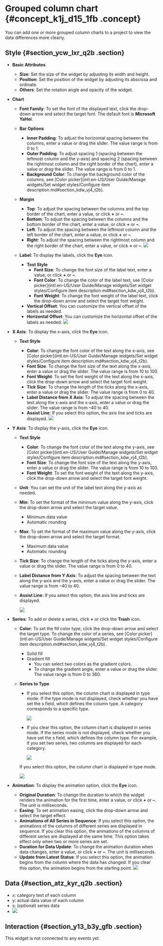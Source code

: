 # Grouped column chart {#concept_k1j_d15_1fb .concept}

You can add one or more grouped column charts to a project to view the data differences more clearly.

## Style {#section_ycw_lxr_q2b .section}

-   **Basic Attributes**

    -   **Size**: Set the size of the widget by adjusting its width and height.
    -   **Position**: Set the position of the widget by adjusting its abscissa and ordinate.
    -   **Others**: Set the rotation angle and opacity of the widget.
-   **Chart**
    -   **Font Family**: To set the font of the displayed text, click the drop-down arrow and select the target font. The default font is **Microsoft YaHei**.
    -   **Bar Options**
        -   **Inner Padding**: To adjust the horizontal spacing between the columns, enter a value or drag the slider. The value range is from 0 to 1.
        -   **Outer Padding**: To adjust spacing 1 \(spacing between the leftmost column and the y-axis\) and spacing 2 \(spacing between the rightmost column and the right border of the chart\), enter a value or drag the slider. The value range is from 0 to 1.
        -   **Background Color**: To change the background color of the columns, see [Color picker](intl.en-US/User Guide/Manage widgets/Set widget styles/Configure item description.md#section_kdw_vj4_t2b).
    -   **Margin**

        -   **Top**: To adjust the spacing between the columns and the top border of the chart, enter a value, or click **+** or **–**.
        -   **Bottom**: To adjust the spacing between the columns and the bottom border of the chart, enter a value, or click **+** or **–**.
        -   **Left**: To adjust the spacing between the leftmost column and the left border of the chart, enter a value, or click **+** or **–**.
        -   **Right**: To adjust the spacing between the rightmost column and the right border of the chart, enter a value, or click **+** or **–**.
        ![](http://static-aliyun-doc.oss-cn-hangzhou.aliyuncs.com/assets/img/20209/155808054311345_en-US.png)

    -   **Label**: To display the labels, click the **Eye** icon.

        -   **Text Style**
            -   **Font Size**: To change the font size of the label text, enter a value, or click **+** or **–**.
            -   **Font Color**: To change the color of the label text, see [Color picker](intl.en-US/User Guide/Manage widgets/Set widget styles/Configure item description.md#section_kdw_vj4_t2b).
            -   **Font Weight**: To change the font weight of the label text, click the drop-down arrow and select the target font weight.
        -   **Vertical Offset**: You can customize the vertical offset of the labels as needed.
        -   **Horizontal Offset**: You can customize the horizontal offset of the labels as needed.
        ![](http://static-aliyun-doc.oss-cn-hangzhou.aliyuncs.com/assets/img/20209/155808054311351_en-US.png)

-   **X Axis**: To display the x-axis, click the **Eye** icon.
    -   **Text Style**

        -   **Color**: To change the font color of the text along the x-axis, see [Color picker](intl.en-US/User Guide/Manage widgets/Set widget styles/Configure item description.md#section_kdw_vj4_t2b).
        -   **Font Size**: To change the font size of the text along the x-axis, enter a value or drag the slider. The value range is from 10 to 100.
        -   **Font Weight**: To set the font weight of the text along the x-axis, click the drop-down arrow and select the target font weight.
        -   **Tick Size**: To change the length of the ticks along the x-axis, enter a value or drag the slider. The value range is from 0 to 40.
        -   **Label Distance from X Axis**: To adjust the spacing between the text along the x-axis and the x-axis, enter a value or drag the slider. The value range is from –40 to 40.
        -   **Assist Line**: If you select this option, the axis line and ticks are displayed.
        ![](http://static-aliyun-doc.oss-cn-hangzhou.aliyuncs.com/assets/img/20209/155808054311355_en-US.png)

-   **Y Axis**: To display the y-axis, click the **Eye** icon.
    -   **Text Style**
        -   **Color**: To change the font color of the text along the y-axis, see [Color picker](intl.en-US/User Guide/Manage widgets/Set widget styles/Configure item description.md#section_kdw_vj4_t2b).
        -   **Font Size**: To change the font size of the text along the y-axis, enter a value or drag the slider. The value range is from 10 to 100.
        -   **Font Weight**: To set the font weight of the text along the y-axis, click the drop-down arrow and select the target font weight.
    -   **Unit**: You can set the unit of the label text along the y-axis as needed.
    -   **Min**: To set the format of the minimum value along the y-axis, click the drop-down arrow and select the target value.
        -   Minimum data value
        -   Automatic rounding
    -   **Max**: To set the format of the maximum value along the y-axis, click the drop-down arrow and select the target format.
        -   Maximum data value
        -   Automatic rounding
    -   **Tick Size**: To change the length of the ticks along the y-axis, enter a value or drag the slider. The value range is from 0 to 40.
    -   **Label Distance from Y Axis**: To adjust the spacing between the text along the y-axis and the y-axis, enter a value or drag the slider. The value range is from –40 to 40.
    -   **Assist Line**: If you select this option, the axis line and ticks are displayed.

        ![](http://static-aliyun-doc.oss-cn-hangzhou.aliyuncs.com/assets/img/20209/155808054311405_en-US.png)

-   **Series**: To add or delete a series, click **+** or click the **Trash** icon.
    -   **Color**: To set the fill color type, click the drop-down arrow and select the target type. To change the color of a series, see [Color picker](intl.en-US/User Guide/Manage widgets/Set widget styles/Configure item description.md#section_kdw_vj4_t2b).
        -   Solid fill
        -   Gradient fill
            -   You can select two colors as the gradient colors.
            -   To change the gradient angle, enter a value or drag the slider. The value range is from 0 to 360.
    -   **Series to Type**

        -   If you select this option, the column chart is displayed in type mode. If the type mode is not displayed, check whether you have set the s field, which defines the column type. A category corresponds to a specific type.

            ![](http://static-aliyun-doc.oss-cn-hangzhou.aliyuncs.com/assets/img/20209/155808054313380_en-US.png)

        -   If you clear this option, the column chart is displayed in series mode. If the series mode is not displayed, check whether you have set the s field, which defines the column type. For example, if you set two series, two columns are displayed for each category.

            ![](http://static-aliyun-doc.oss-cn-hangzhou.aliyuncs.com/assets/img/20209/155808054313381_en-US.png)

        If you select this option, the column chart is displayed in type mode.

        ![](http://static-aliyun-doc.oss-cn-hangzhou.aliyuncs.com/assets/img/20209/155808054411406_en-US.png)

-   **Animation**: To display the animation option, click the **Eye** icon.

    -   **Original Duration**: To change the duration to which the widget renders the animation for the first time, enter a value, or click **+** or **–**. The unit is milliseconds.
    -   **Easing**: To set animation easing, click the drop-down arrow and select the target effect.
    -   **Animations of All Series in Sequence**: If you select this option, the animations of the columns of different series are displayed in sequence. If you clear this option, the animations of the columns of different series are displayed at the same time. This option takes effect only when two or more series are set.
    -   **Duration for Data Update**: To change the animation duration when data changes, enter a value, or click **+** or **–**. The unit is milliseconds.
    -   **Update from Latest Status**: If you select this option, the animation begins from the column where the data has changed. If you clear this option, the animation begins from the starting point.
    ![](http://static-aliyun-doc.oss-cn-hangzhou.aliyuncs.com/assets/img/20209/155808054421165_en-US.png)


## Data {#section_atz_kyr_q2b .section}

-   x: category text of each column
-   y: actual data value of each column
-   s: \(optional\) series data
-   ![](http://static-aliyun-doc.oss-cn-hangzhou.aliyuncs.com/assets/img/20209/155808054411332_en-US.png)


## Interaction {#section_y13_b3y_gfb .section}

This widget is not connected to any events yet.

